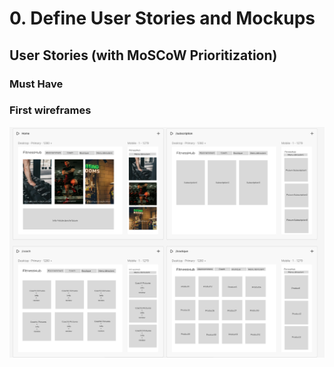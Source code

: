 # 0. Define User Stories and Mockups
## User Stories (with MoSCoW Prioritization)

### Must Have



### First wireframes
![Wireframes](wireframes.png)